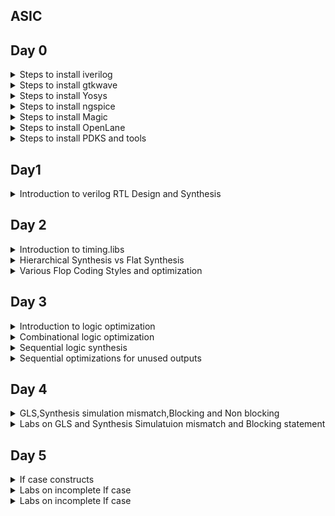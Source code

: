 ## ASIC




## Day 0
<details> <summary>Steps to install iverilog
</summary> 
  Update Package List:
Open a terminal and run:

```
sudo apt update
sudo apt install iverilog

```

I have installed iverilog

![Screenshot from 2023-07-31 10-00-34](https://github.com/IIITB-ARUL/IIITB-MT2023529/assets/140998631/cc5c5cc1-34f4-4a34-b7c5-d6e083917f14)


</details>

<details> <summary>Steps to install gtkwave</summary>

Update Package List
Open a terminal and run:
```
sudo apt update
```
Install GTKWave:
```
sudo apt install gtkwave
```
![Screenshot from 2023-07-31 10-01-15](https://github.com/IIITB-ARUL/IIITB-MT2023529/assets/140998631/fe9ee1da-ece4-4e21-aca2-e2fa6001356b)
</details>

 <details> <summary>Steps to install Yosys</summary>

Update Package List
Open a terminal and run:
```
sudo apt update
```
Install Yosys:
```
sudo apt install yosys
```
![Screenshot from 2023-07-31 10-01-35](https://github.com/IIITB-ARUL/IIITB-MT2023529/assets/140998631/9d294e21-a6ac-4a47-aeff-8e5f020c7585)

</details>

<details><summary>Steps to install ngspice</summary>


Dependencies Installation:

```
sudo apt-get install build-essential
sudo apt-get install libxaw7-dev
```


Download the tarball file from link:
 
  https://github.com/The-OpenROAD-Project/OpenSTA


Unpack the file by using the following commands:

```
tar -zxvf ngspice-37.tar.gz
cd ngspice-37
mkdir release
cd release
../configure  --with-x --with-readline=yes --disable-debug
make
sudo make install
```


![Screenshot from 2023-08-05 21-44-33](https://github.com/IIITB-ARUL/IIITB-MT2023529/assets/140998631/7e4a2030-6cb4-4f71-a7ae-e149cb20e916)

</details>

<details><summary>Steps to install Magic</summary>
Install Magic:

```
sudo apt-get install m4
sudo apt-get install tcsh
sudo apt-get install csh
sudo apt-get install libx11-dev
sudo apt-get install tcl-dev tk-dev
sudo apt-get install libcairo2-dev
sudo apt-get install mesa-common-dev libglu1-mesa-dev
sudo apt-get install libncurses-dev
git clone https://github.com/RTimothyEdwards/magic
cd magic
./configure
make
make install
```

  ![Screenshot from 2023-08-05 21-35-52](https://github.com/IIITB-ARUL/IIITB-MT2023529/assets/140998631/c37effb6-a016-4dc9-914a-fa8bd6e72f38)

</details>
<details><summary>Steps to install OpenLane</summary>
Install Dependencies:

```
sudo apt-get update
sudo apt-get upgrade
sudo apt install -y build-essential python3 python3-venv python3-pip make git
```
Docker Installation:
```

sudo apt install apt-transport-https ca-certificates curl software-properties-common
curl -fsSL https://download.docker.com/linux/ubuntu/gpg | sudo gpg --dearmor -o /usr/share/keyrings/docker-archive-keyring.gpg

echo "deb [arch=amd64 signed-by=/usr/share/keyrings/docker-archive-keyring.gpg] https://download.docker.com/linux/ubuntu $(lsb_release -cs) stable" | sudo tee /etc/apt/sources.list.d/docker.list > /dev/null

sudo apt update

sudo apt install docker-ce docker-ce-cli containerd.io

sudo docker run hello-world

sudo groupadd docker
sudo usermod -aG docker $USER
sudo reboot 
```

![Screenshot from 2023-08-05 21-32-09](https://github.com/IIITB-ARUL/IIITB-MT2023529/assets/140998631/51278a13-82f2-4a94-9180-2815d9c7498c)


</details>
<details><summary>Steps to install PDKS and tools</summary>
Proceed with the following commands:
  
```
cd $HOME
git clone https://github.com/The-OpenROAD-Project/OpenLane
cd OpenLane
make
make test
```

</details>

</details>

 ## Day1 

<details><summary>Introduction to verilog RTL Design and Synthesis</summary>

Register Transfer Logic is a representation of the digital circuit at an abstract level.At the RTL level, designers describe the behavior and functionality of a digital system using a hardware description language (HDL) such as Verilog.

**Simulator:**


**Testbench:**

The functionality of the design block can be tested by applying **stimulus** and checking results.The stimulus block is called as testbench.


![Testbench](https://github.com/IIITB-ARUL/IIITB-MT2023529/assets/140998631/ddc87d0b-32cc-405d-938b-0b17be79d182)


**Working of Simulator:**


**Introduction to opensource simulator iverilog:**


**Environment Setup:**

Here  we will look into toolflow setup and files setup which are needed to run the lab.
Create a directory named VLSI and git clone(make a clone or copy of files repo at in a new directory to a local machine) the necessary files:

```
mkdir VLSI
git clone https://github.com/kunalg123/vsdflow.git
git clone https://github.com/kunalg123/sky130RTLDesignAndSynthesisWorkshop.git
```

Once you run the commands the corresponding directories will be created.To navigate through the directories and view the  cloned files use the commands shown in the following image.


![Navigate](https://github.com/IIITB-ARUL/IIITB-MT2023529/assets/140998631/f4175d80-dab8-4911-9975-0db0b1870d5b)


In this section we will first focus on the simulation of the design using **iverilog**.You can see the design files or source files and testbench files in the above image which we are going to use in this lab.


**Working with iverilog and gtkwave:**

Now we are going to load the design file and testbench file in iverilog.To access the file and to simulate it you should move to the **verilog_files** directories as showed in the previous image.

**Simulation:**

We shall compile a 2:1 mux by loading a design file named good_mux.v and its associated testbench file tb_good_mux.v by using the following command:

```
iverilog good_mux.v tb_good_mux.v
```
Now an executable file is created.By executing it(using below command),It will dump a vcd file as you can clearly see in the below image:

```
./aout
```

![Screenshot from 2023-08-09 01-51-42](https://github.com/IIITB-ARUL/IIITB-MT2023529/assets/140998631/dae54b81-6e1d-4cfc-89da-a44403cf90c2)


Now to view the waveform use the following command:

```
gtkwave tb_good_mux.vcd
```

![Screenshot from 2023-08-09 01-59-36](https://github.com/IIITB-ARUL/IIITB-MT2023529/assets/140998631/77c9550e-071a-45f5-ab1c-dee7b7ba2088)

To access and edit the module file,use the following command:

```
gvim tb_good_mux.v -o good_mux.v
```

![Screenshot from 2023-08-09 02-19-27](https://github.com/IIITB-ARUL/IIITB-MT2023529/assets/140998631/545294b9-af11-4d8d-883f-c960a4e1afa7)


**Introduction to  Yosys and logic synthesis:**

Yosys is an open-source software framework for RTL synthesis and formal verification of digital designs.

**Synthesis:**

 It is the process of converting the high-level description into an RTL representation that defines the functional blocks, interconnections, and register transfers within the design. This representation is often in the form of a hardware netlist, which is a list of interconnected logic elements.
 During synthesis, various optimization techniques are applied to improve the design's performance, power efficiency, and area utilization.
 
 The first step synthesizer is going to do is a syntactical check then it will start mapping the design.
 **Example:**

![Synthesis example](https://github.com/IIITB-ARUL/IIITB-MT2023529/assets/140998631/28825050-136b-4778-975e-f23e4b550558)


The conversion of RTL in terms of the standard cells  gates available in the **.lib**.

1.Module maps to the top level ports of the design.

2.The assign statement becomes the mux.

3.The always block  becomes the flipflop.


    
**What is .lib?**

.lib file is a collection of logical modules which includes all basic logic gates. It also contains different flavors of the same gate (2 input AND, 3 input AND – slow, medium and fast version).
This gates will be more than sufficient to form any logical function.

**Purpose of slower cells and faster cells:**



**Introduction to Yosys lab:**

**Steps for Synthesis:**
Move to the directory verilog_files and invoke yosys:

```
cd VLSI/sky130RTLDesignAndSynthesisWorkshop/verilog_files/
yosys
```


![invoke](https://github.com/IIITB-ARUL/IIITB-MT2023529/assets/140998631/30eeeaaf-14d5-44f0-95f1-be26863eff23)


Now to read the library and design files,give the following cmmand in the yosys prompt:

```
read_liberty -lib ../lib/sky130_fd_sc_hd__tt_025C_1v80.lib
read_verilog good_mux.v
```


![readlib](https://github.com/IIITB-ARUL/IIITB-MT2023529/assets/140998631/2f487b4b-551d-408a-9216-adb8706d33f5)


Synthesize the module using command:

*synt -top <name.v>*

Here we will synthesize a mux,

```
synth -top good_mux.v
```

**Note:** If the design is spanning more than one  file append remaining file names to the above command.

![Synth](https://github.com/IIITB-ARUL/IIITB-MT2023529/assets/140998631/afe0511e-123f-4696-8832-486a97745218)

**abc command:** 

This command converts our RTL file into set of gates,i.e., the logic of good_mux is realized in terms of standard cell gates available in the **sky130_fd_sc_hd__tt_025C_1v80.lib** library.

Generate netlist:

```
abc -liberty ../lib/sky130_fd_sc_hd__tt_025C_1v80.lib
```

![abc](https://github.com/IIITB-ARUL/IIITB-MT2023529/assets/140998631/3b297d30-2e31-4170-a4ef-6569682c311f)


It also infers number of inputs and outputs in the design.


**show command:**

It is  used to see the logic the synthesizer has realized.It will show the graphical version of logic it has realized.

```
show
```


</details>

## Day 2
<details> <summary> Introduction to timing.libs

</summary>


**.lib files:**


To view the contents present in the library file,give the following commands:

```
gvim ../lib/sky130_fd_sc_hd__tt_025C_1v80.lib
```

**sky130_fd_sc_hd__tt_025C_1v80:**

*sky denotes skywater,the name of library.*

*tt denotes typical(libraries can be fast slow typical).*

*025C denotes temperature.*

*1v80 denotes voltage.*


![lib](https://github.com/IIITB-ARUL/IIITB-MT2023529/assets/140998631/727802ee-c8f1-4c90-8719-fdc2d8d1a5fc)

There are three very important parameters which have have to be taken into consideration seriously for the design to work desirably:

1.Process

2.Voltage 

3.Temparature



**Process:**

This refers to the natural variability that occurs during the semiconductor manufacturing process. Process variation can lead to differences in transistor performance, gate delays, and other electrical properties.

**Voltage:**

Voltage variations or supply voltage fluctuations can impact the performance of digital circuits. If the supply voltage deviates from the expected value, it can affect the threshold voltages of transistors, leading to changes in the propagation delays and power consumption of the circuit.


**Temaparature:**

Temperature variations can also influence the behavior of digital circuits. Higher temperatures can cause transistors to become more leaky, leading to increased power consumption and potentially affecting the timing behavior of the circuit.


Our libraries will be characterized to model these **PVT** variations.

**.lib is a  bucket of all the standard cells**.So to highlight the begining of the cell definition use the below keyword:

```
:se hls
```


![cell highlight ](https://github.com/IIITB-ARUL/IIITB-MT2023529/assets/140998631/d0e761ff-a10d-4479-a40e-5e7f1c017667)


To see the different flavours of the same cells and different cells:

```
:g//
```



![diff cells](https://github.com/IIITB-ARUL/IIITB-MT2023529/assets/140998631/cf777ebd-5466-4680-839d-dbf0ddd26376)



To understand the functionality:

.lib is going to contain different features of cell.To understand the characteristics of the cell we can look at the equivalent verilog model.

Proceed with the following keyword in the library file:

```
sp ../my_lib/verilog_model/sky130_fd_sc_hd.v
```


![Features of cells](https://github.com/IIITB-ARUL/IIITB-MT2023529/assets/140998631/ab9175bc-8916-47a7-b74e-c9740ddad546)

You can infer that .lib contains information about area number,leakage power,powerport.

It also describes each input combination,i.e., 32 combinations for 5 inputs:

![Screenshot from 2023-08-12 23-52-35](https://github.com/IIITB-ARUL/IIITB-MT2023529/assets/140998631/6917ed42-2859-4182-ade6-e2bda174566e)


>The input capacitance of the pin.

>The power related to that input pin.

>the transition related to that pin.

>The delay related to that pin.



</details>

<details> <summary>Hierarchical Synthesis vs Flat Synthesis</summary>


**Hierarchiacal Synthesis:**
It refers to a design methodology where a complex digital circuit is created by breaking it down into smaller, more manageable modules or blocks. Each module is designed and synthesized separately, and then these modules are integrated hierarchically to create the complete circuit.


**Example:**

To get a better understanding of this hierarchical synthesis we shall synthesize a design file named multiple modules.


**Multiples Modules:**

To view the file move to the verilog_file directory:

```
cd VLSI/sky130RTLDesignAndSynthesisWorkshop/verilog_files/
gvim multiple_modules.v
```
![multiple module](https://github.com/IIITB-ARUL/IIITB-MT2023529/assets/140998631/4b2b5f3c-0a7a-4d69-92ea-8f39df7dbb6e)



From the verilog file what we realize is the image shown below :

![multiple modules 1](https://github.com/IIITB-ARUL/IIITB-MT2023529/assets/140998631/2b6ce52a-258a-43e6-a05b-1b55047b70a3)


Now lets synthesize the verilog file using yosys,

To synthesize:

```
yosys
read_verilog multiple_modules.v
synth -top multiple_modules
abc -liberty ../lib/sky130_fd_sc_hd__tt_025C_1v80.lib 
show multiple_modules 
```
*since there are several modules present specify the name along with the show command.*



![yosys show](https://github.com/IIITB-ARUL/IIITB-MT2023529/assets/140998631/3a09410c-ca34-4a37-873f-fd7dfb2251f8)




Now from the image you can clearly see that it is not showing **and** and **or** gate.It is showing u1 and u2 instances of submodule1 and submodule2.This is called as the hierarchical design.

Now we shall write out the netlist and see how the netlist looks like,

```
write_verilog multiple_modules_hier.v
!gvim multiple_modules_hier.v
```

![netlist](https://github.com/IIITB-ARUL/IIITB-MT2023529/assets/140998631/ee5ef68a-9b8f-4909-8c91-b048ee7f309d)


In submodule2 we are expecting an or gate but what happening in yosys synthesis is shown in the below image:



![Nand nor](https://github.com/IIITB-ARUL/IIITB-MT2023529/assets/140998631/68093c8a-f5ff-42a6-90c6-61fc96bd8f0e)

As we can infer from the above image the yosys synhtesize a nand logic.The nand logic contains a stacked nmos where as nor logic contains stacked pmos.The stacked pmos is always bad because the pmos has poor mobility. To improve this we have to make this cell really a wide cell to get good logical circuit which requires more area.This can impact the overall chip area and potentially reduce the number of gates that can be integrated onto a chip.


**Flat Synthesis:**
It is the opposite of hierarchical synthesis in the context of digital design, particularly in RTL (Register Transfer Level) design. While hierarchical synthesis involves breaking down a complex design into smaller modules and then integrating them hierarchically, flat synthesis refers to synthesizing the entire design as a single, monolithic unit without using hierarchical module decomposition.

To view the netlist for the flattened synthesis:

```
write_verilog -noattr multiple_modules_flat.v
gvim multiple_modules_flat.v
```


![Flatten](https://github.com/IIITB-ARUL/IIITB-MT2023529/assets/140998631/2ee50214-ff14-4c55-9b48-80c06ee1adf8)

![flat show](https://github.com/IIITB-ARUL/IIITB-MT2023529/assets/140998631/23ab7929-a5dc-4d2f-882c-59509f6f2d7e)



You can infer from the image that it has single netlist.The hierarchies are flattened out.We candirectly see the instantiation of and and or gates.

**Synthesization of submodules:**

To synthesise submodule:


```

yosys
read_liberty -lib ../lib/sky130_fd_sc_hd__tt_025C_1v80.lib 
read_verilog multiple_modules.v 
synth -top sub_module1
abc -liberty ../lib/sky130_fd_sc_hd__tt_025C_1v80.lib
show
```

**Why submodule level synth?**

1.When have multiple instances of same module we can synthesise it one time and replicate it multiple times and stitch it together in the top module.

2.**Divide and Conquer:** When we give massive design to a tool,the tool may not be doing a good job.Instead we give portions of the massive design so a nice netlist is written out and synthesizedand finally stitched together in the topmodule.

</details>
<details>
  <summary>
    Various Flop Coding Styles and optimization 
  </summary>

**Why Flipflops?**


![Why flops](https://github.com/IIITB-ARUL/IIITB-MT2023529/assets/140998631/99f1748a-c22c-4094-8dbc-b939c2330d6a)

In RTL, flip-flops can be used to control the flow of data and operations in a circuit. For instance, they can hold  signals that determine whether certain operations or data transfers should occur so the glitches can be reduced then the output becomes settled down.Eventhough the input of the flop is glitching the output will be stable.

**D flipflop with async reset:**
A D flip-flop operates on clock edges. It captures the value of the D input on the rising edge of the clock.Asynchronous Reset  input allows you to reset the flip-flop's state to 0 regardless of the clock signal

Now we shall simulate and synthesize the D-FF:

**Simulation:**

Verilog code:

```
 module dff_asyncres ( input clk ,  input async_reset , input d , output reg q );
	always @ (posedge clk , posedge async_reset)
	begin
		if(async_reset)
			q <= 1'b0;
		else	
			q <= d;
	end
endmodule
```

![DFF async](https://github.com/IIITB-ARUL/IIITB-MT2023529/assets/140998631/71165723-3abe-4431-a842-a253d171c7fb)
![Dff async1 ](https://github.com/IIITB-ARUL/IIITB-MT2023529/assets/140998631/b399ee0b-c97d-4e9f-999e-530f6ba71106)



**Synthesis:**

Commands:

```
yosys
read_liberty -lib ../lib/sky130_fd_sc_hd__tt_025C_1v80.lib 
read_verilog dff_asyncres.v
synth -top dff_asyncres
dfflibmap -liberty ../lib/sky130_fd_sc_hd__tt_025C_1v80.lib 
abc -liberty ../lib/sky130_fd_sc_hd__tt_025C_1v80.lib 
show
```


![asynres4](https://github.com/IIITB-ARUL/IIITB-MT2023529/assets/140998631/1d6f6a7d-52a6-45c3-899f-e07616c075ff)


**D flipflop with async set:**

**Simulation:**

Verilog code:

```
module dff_async_set ( input clk ,  input async_set , input d , output reg q );
	always @ (posedge clk , posedge async_set)
	begin
		if(async_set)
			q <= 1'b1;
		else
			q <= d;
	end
endmodule
```
![async set dff1](https://github.com/IIITB-ARUL/IIITB-MT2023529/assets/140998631/e2ca2df9-b2ce-41cd-9ba9-3aaf9d1ee522)

![asyn set dff](https://github.com/IIITB-ARUL/IIITB-MT2023529/assets/140998631/61606508-ebda-4a5e-a17c-294f1afb81f7)



**Synthesis:**

Commands:

```
yosys
read_liberty -lib ../lib/sky130_fd_sc_hd__tt_025C_1v80.lib 
read_verilog dff_async_set.v
synth -top dff_async_set
dfflibmap -liberty ../lib/sky130_fd_sc_hd__tt_025C_1v80.lib 
abc -liberty ../lib/sky130_fd_sc_hd__tt_025C_1v80.lib 
show
```
![Asyncset3](https://github.com/IIITB-ARUL/IIITB-MT2023529/assets/140998631/78820787-6391-45bb-bfb0-40948693cc76)


**D flipflop with sync reset:**

**Simulation:**

Verilog code:

```
module dff_syncres ( input clk , input async_reset , input sync_reset , input d , output reg q );
always @ (posedge clk )
begin
	if (sync_reset)
		q <= 1'b0;
	else	
		q <= d;
end
endmodule
```

![syncres1](https://github.com/IIITB-ARUL/IIITB-MT2023529/assets/140998631/f72e6a23-6a8b-4412-b0f7-63929e77d861)
![syncres](https://github.com/IIITB-ARUL/IIITB-MT2023529/assets/140998631/6cde104a-c027-45cf-b823-3b60f80d6e44)

**Synthesis:**

Commands:

```
yosys
read_liberty -lib ../lib/sky130_fd_sc_hd__tt_025C_1v80.lib 
read_verilog dff_syncres.v
synth -top dff_syncres
dfflibmap -liberty ../lib/sky130_fd_sc_hd__tt_025C_1v80.lib 
abc -liberty ../lib/sky130_fd_sc_hd__tt_025C_1v80.lib 
show
```
![syncresshow](https://github.com/IIITB-ARUL/IIITB-MT2023529/assets/140998631/0efe3636-388b-4329-ac97-78718ef63217)

**Optimization:**

In this lab we will see optimization of circuits without using any hardware.We shall take an example of multiplier 2.

![mul2](https://github.com/IIITB-ARUL/IIITB-MT2023529/assets/140998631/170e61bb-69cf-4d48-932f-d9badc252ce9)




From the image we can clearly see that the output is nothing but input appended with a zero.So there is no need of any additional hardware.

Verilog code:

```
module mul2 (input [2:0] a, output [3:0] y);
	assign y = a * 2;
endmodule
```

Lets synthesize this verilog design using yosys,

![mult_2](https://github.com/IIITB-ARUL/IIITB-MT2023529/assets/140998631/11d4acdb-cb08-4b5d-aa78-0ae4206b7dcb)

The generated netlist:

![netlist mul2](https://github.com/IIITB-ARUL/IIITB-MT2023529/assets/140998631/d9aca85e-ca5c-4873-b198-9d594d11d314)



Now we shall take another examole of multiplier of 9:

![mult8](https://github.com/IIITB-ARUL/IIITB-MT2023529/assets/140998631/e3ccfa9e-98f5-413f-b09b-109f9e91013a)



Verilog code:

```
module mult8 (input [2:0] a , output [5:0] y);
	assign y = a * 9;
endmodule
```


Synthesis:

![mult8](https://github.com/IIITB-ARUL/IIITB-MT2023529/assets/140998631/9def89a3-4163-41ba-85cf-3e6361d08018)


The generated netlist:

![netlist8](https://github.com/IIITB-ARUL/IIITB-MT2023529/assets/140998631/8bb171ba-b555-4b86-9b1c-6e8ac855f1e9)


</details>


## Day 3


<details>
	<summary>
		Introduction to logic optimization
	</summary>

Why logic optimization?

 Optimizing RTL designs involves enhancing various aspects of the design to achieve better performance, reduced power consumption, and improved area utilization.
 This optimization can be achieved by synthesis tool by using different techniques.

Techniques:


1.Constant Propagation

~Direct optimization

2.Boolean logic optimization

~K map

~Queen Mckluskey


**Constant propagation:**

![example1](https://github.com/IIITB-ARUL/IIITB-MT2023529/assets/140998631/10109081-25f0-400f-8d60-ea6123ac25bb)


CMOS logic of the above design,


![constant progation](https://github.com/IIITB-ARUL/IIITB-MT2023529/assets/140998631/279e27c4-068f-418b-892a-898a8156f8d3)



From the image we can observe that the number of transistors deployed to realize the same expression is decreased.

**Boolean logic optimization:**


![Booleanlogic](https://github.com/IIITB-ARUL/IIITB-MT2023529/assets/140998631/e0555c64-b4b5-4a45-bba9-de10fd519cf4)

From the image we infer that the long complex expression is reduced to a simple expression using kmap reduction.Here the boolean logic optimization is done by the synthesis tool.

**Sequential logic optimization:**

1.Basic

~Sequential constant propagation

2.Advanced 

~State optimization

~Retiming

~Sequential logic cloning(Floor plane aware synthesis)

</details>


<details>
	<summary>
		Combinational logic optimization
	</summary>

**Lab**

**Example 1**

![ex1 1](https://github.com/IIITB-ARUL/IIITB-MT2023529/assets/140998631/f7f23040-fcee-4ae7-8347-8e5e8f0b18d8)

**Synthesis**
```
yosys
read_liberty -lib ../lib/sky130_fd_sc_hd__tt_025C_1v80.lib 
read_verilog opt_check.v
synth -top opt_check
opt_clean -purge
abc -liberty ../lib/sky130_fd_sc_hd__tt_025C_1v80.lib 
show
```
>opt_clean -purge is the command used to all the optimization.

![ex1 2](https://github.com/IIITB-ARUL/IIITB-MT2023529/assets/140998631/e880bf3f-4e88-43e7-a153-02724cf58203)


**Example 2**


![ex2 1](https://github.com/IIITB-ARUL/IIITB-MT2023529/assets/140998631/18f3f75d-54d7-48da-8bba-32e1adf8f3cf)




**Synthesis**

```
yosys
read_liberty -lib ../lib/sky130_fd_sc_hd__tt_025C_1v80.lib 
read_verilog opt_check2.v
synth -top opt_check2
opt_clean -purge
abc -liberty ../lib/sky130_fd_sc_hd__tt_025C_1v80.lib 
show
```


![ex2 2](https://github.com/IIITB-ARUL/IIITB-MT2023529/assets/140998631/7232f270-f0b4-498f-a3b5-dd837b61f9d3)




**Example 3**



![ex3 1](https://github.com/IIITB-ARUL/IIITB-MT2023529/assets/140998631/2d5f3268-2e3e-4e82-a3e3-5c5f8b23749d)




**Synthesis**

```
yosys
read_liberty -lib ../lib/sky130_fd_sc_hd__tt_025C_1v80.lib 
read_verilog opt_check3.v
synth -top opt_check3
opt_clean -purge
abc -liberty ../lib/sky130_fd_sc_hd__tt_025C_1v80.lib 
show
```

![ex3 2](https://github.com/IIITB-ARUL/IIITB-MT2023529/assets/140998631/09829796-d474-4f1d-8063-3efea99c2caa)


**Example 4**

![ex4 1](https://github.com/IIITB-ARUL/IIITB-MT2023529/assets/140998631/18ac3756-2455-47d7-b8b3-0864d9b17c6a)


**Synthesis**

```
yosys
read_liberty -lib ../lib/sky130_fd_sc_hd__tt_025C_1v80.lib 
read_verilog opt_check4.v
synth -top opt_check4
opt_clean -purge
abc -liberty ../lib/sky130_fd_sc_hd__tt_025C_1v80.lib 
show
```
![ex4 2](https://github.com/IIITB-ARUL/IIITB-MT2023529/assets/140998631/08fe131a-f35e-4336-9730-0bfa2fe58d04)


**Example 5**

Here the multiple_module_opt.v verilog file is synthesized and checked for optimization.There  are multiple modules presentin the design.

![ex5 1](https://github.com/IIITB-ARUL/IIITB-MT2023529/assets/140998631/482c2475-f0bc-458e-a42d-9ce6ca509858)


 **Synthesis**

```
yosys
read_liberty -lib ../lib/sky130_fd_sc_hd__tt_025C_1v80.lib 
read_verilog multiple_module_opt.v
synth -top multiple_module_opt
opt_clean -purge
flatten
abc -liberty ../lib/sky130_fd_sc_hd__tt_025C_1v80.lib 
show
```
![ex5 2](https://github.com/IIITB-ARUL/IIITB-MT2023529/assets/140998631/3c0c9e96-bf92-4a0f-b366-128ed873bf6b)


**Example 6**

![ex6 1](https://github.com/IIITB-ARUL/IIITB-MT2023529/assets/140998631/dd3c61d8-38d9-4eb4-9749-b708e3fb8918)


 **Synthesis**

```
yosys
read_liberty -lib ../lib/sky130_fd_sc_hd__tt_025C_1v80.lib 
read_verilog multiple_module_opt2.v
synth -top multiple_module_opt2
flatten
opt_clean -purge
abc -liberty ../lib/sky130_fd_sc_hd__tt_025C_1v80.lib 
show
```
![ex6 2](https://github.com/IIITB-ARUL/IIITB-MT2023529/assets/140998631/b70992ea-cb2e-4438-9e2d-aed0c0ae6198)


</details>


<details>
	<summary>
		Sequential logic synthesis
	</summary>


**Example 1**

![dffconst1 1](https://github.com/IIITB-ARUL/IIITB-MT2023529/assets/140998631/337e7759-5c76-416e-8196-c227d339efa3)



The output is changing so the flipflop will be inferred.

**Simulation**

![dffc1gtk](https://github.com/IIITB-ARUL/IIITB-MT2023529/assets/140998631/22a55605-556d-4d22-91ef-ea614c687970)


**Synthesis**

```
yosys
read_liberty -lib ../lib/sky130_fd_sc_hd__tt_025C_1v80.lib 
read_verilog dff_const1.v
synth -top dff_const1
dfflibmap -liberty ../lib/sky130_fd_sc_hd__tt_025C_1v80.lib 
abc -liberty ../lib/sky130_fd_sc_hd__tt_025C_1v80.lib 
show
```
![DFFconst1](https://github.com/IIITB-ARUL/IIITB-MT2023529/assets/140998631/fcb3873f-fc38-4728-afa6-9b79cd91b2ff)


>The optimized graphical realization thus shows the flop inferred. Also, the design code has active high reset and the standard cell library has active low reset - so, there is a presence of inverter for the reset.

**Example 2**


![dffconst2 1](https://github.com/IIITB-ARUL/IIITB-MT2023529/assets/140998631/78813b7b-aa97-4be4-a113-f70fd06cb287)


The output is constant so no flipflop will be inferred.

**Simulation**

![dffcons2gtk](https://github.com/IIITB-ARUL/IIITB-MT2023529/assets/140998631/aca21e59-15b7-413a-a029-32d9c8344be6)


**Synthesis**

```
yosys
read_liberty -lib ../lib/sky130_fd_sc_hd__tt_025C_1v80.lib 
read_verilog dff_const2.v
synth -top dff_const2
dfflibmap -liberty ../lib/sky130_fd_sc_hd__tt_025C_1v80.lib 
abc -liberty ../lib/sky130_fd_sc_hd__tt_025C_1v80.lib 
show
```


![dffcons2 2](https://github.com/IIITB-ARUL/IIITB-MT2023529/assets/140998631/e63ef7c4-b94d-4369-8ce7-0be0c668290b)



**Example 3**

![dffcons3](https://github.com/IIITB-ARUL/IIITB-MT2023529/assets/140998631/7f182b54-788a-4548-8844-eba56ac2f9ee)



**Simulation**

![dffconsgtk](https://github.com/IIITB-ARUL/IIITB-MT2023529/assets/140998631/924d4c9b-b1ad-4ff9-b441-701ec4f89fef)


**Synthesis**

```
yosys
read_liberty -lib ../lib/sky130_fd_sc_hd__tt_025C_1v80.lib 
read_verilog ../verilog_files/dff_const4.v
synth -top dff_const4
dfflibmap -liberty ../lib/sky130_fd_sc_hd__tt_025C_1v80.lib 
abc -liberty ../lib/sky130_fd_sc_hd__tt_025C_1v80.lib 
show

```

![dffcons3yosys](https://github.com/IIITB-ARUL/IIITB-MT2023529/assets/140998631/f8c40d45-8587-4f9a-bd26-69f38f77930d)



**Example 4**

![dffcons4 1](https://github.com/IIITB-ARUL/IIITB-MT2023529/assets/140998631/3595dbf0-e4a4-4f8d-8fbb-d21062250121)



**Simulation**

![dffcons4](https://github.com/IIITB-ARUL/IIITB-MT2023529/assets/140998631/45e1bf5b-fe35-45f5-98ea-d3bae775df74)


**Synthesis**


```
yosys
read_liberty -lib ../lib/sky130_fd_sc_hd__tt_025C_1v80.lib 
read_verilog dff_const4.v
synth -top dff_const4
dfflibmap -liberty ../lib/sky130_fd_sc_hd__tt_025C_1v80.lib 
abc -liberty ../lib/sky130_fd_sc_hd__tt_025C_1v80.lib 
show

```
![dffcons4yosys](https://github.com/IIITB-ARUL/IIITB-MT2023529/assets/140998631/3a2d8543-e246-4a4c-84d6-254a1d55af6a)



**Example 5**

![dffcons5](https://github.com/IIITB-ARUL/IIITB-MT2023529/assets/140998631/7151e0c7-05c6-44d0-b394-7c6f5bcd3db2)

**Simulation**

![dffcons5 1](https://github.com/IIITB-ARUL/IIITB-MT2023529/assets/140998631/6ce8143a-c980-4eca-b0dc-fea79e81a9be)


**Synthesis**

```
yosys
read_liberty -lib ../lib/sky130_fd_sc_hd__tt_025C_1v80.lib 
read_verilog dff_const5.v
synth -top dff_const5
dfflibmap -liberty ../lib/sky130_fd_sc_hd__tt_025C_1v80.lib 
abc -liberty ../lib/sky130_fd_sc_hd__tt_025C_1v80.lib 
show
```

![dffcons5yosy](https://github.com/IIITB-ARUL/IIITB-MT2023529/assets/140998631/ec8372ad-1266-4534-bf97-c22da01eb792)




</details>
<details>
	<summary>
		Sequential optimizations for unused outputs
	</summary>


 **Example**


![unused](https://github.com/IIITB-ARUL/IIITB-MT2023529/assets/140998631/52cc56bb-fbe3-4171-a085-1f5d71087cd0)


From the above verilog code what we infer is shown in the below image


![unsused](https://github.com/IIITB-ARUL/IIITB-MT2023529/assets/140998631/6427bfec-76c5-44c8-8bcc-896ea8b63b77)



**Synthesis**
```
yosys
read_liberty -lib ../lib/sky130_fd_sc_hd__tt_025C_1v80.lib 
read_verilog counter_opt.v
synth -top counter_opt
dfflibmap -liberty ../lib/sky130_fd_sc_hd__tt_025C_1v80.lib 
abc -liberty ../lib/sky130_fd_sc_hd__tt_025C_1v80.lib 
show
```
![unusedyosys](https://github.com/IIITB-ARUL/IIITB-MT2023529/assets/140998631/915c5af1-d8be-4a55-9e9f-6cca0d962d90)

Lets take an example which uses three flipflops

![counteropt2](https://github.com/IIITB-ARUL/IIITB-MT2023529/assets/140998631/5a91a441-c65c-4fe4-a58e-bd2ad493ecdd)



**Synthesis**

```
yosys
read_liberty -lib ../lib/sky130_fd_sc_hd__tt_025C_1v80.lib 
read_verilog counter_opt2.v
synth -top counter_opt
dfflibmap -liberty ../lib/sky130_fd_sc_hd__tt_025C_1v80.lib 
abc -liberty ../lib/sky130_fd_sc_hd__tt_025C_1v80.lib 
show
```
![counteropt2](https://github.com/IIITB-ARUL/IIITB-MT2023529/assets/140998631/6fcbdaad-f85c-48d1-9d93-ee8a704b5af9)



 
</details>

## Day 4
<details>
	<summary>
		GLS,Synthesis simulation mismatch,Blocking and Non blocking
	</summary>
	
**Gate level simulation**

Gate-level simulation involves simulating the circuit using the actual logic gates that make up the design, as well as the interconnections between these gates.Here simultaor takes gate level netlist as input and perform the simulation.

![GLS](https://github.com/IIITB-ARUL/IIITB-MT2023529/assets/140998631/fd4b0197-a449-41d2-87a3-399103a2e68f)


**Why GLS?**

1.To verify logical correcteness of design after synthesis.

2.To ensure the timing of the design is met.

**Synthesis Simulation Mismatch**

The reason for synthesis simulation mismaatch is

**1.Missing sensitivity list**

**Example 1**

```
module mux(
input i0,input i1
input sel,
output reg y
);
always @ (sel)
begin
   if (sel)
            y = i1;
   else 
            y = i0;          
end
endmodule
```

Basically the simulator looks for the activity of the input,i.e., if there is change in the input only then output changes.From the above code we see that always block is executed onlywhen sel is changed.So clearly output is independent of the change in input(i1 and i0).Here synthesizer is gonna look at this code as a double edge flop.

To overcome this we will see the **modified code**,

```
module mux(
input i0,input i1
input sel,
output reg y
);
always @ (*)
begin
   if (sel)
            y = i1;
   else 
            y = i0;        
end
endmodule
```
Here the output is gonna change when any of the signal(sel,i1,i0) changes.It is because the arguments of the always block is modified **always@(*)**. Synthesizer is not going to look at the sensitivity list.It is only going look at the functionality.


**Blocking and Non blocking Assignments**

Blocking and Non-blocking statements are procedural assignment statements that can be implemented only inside an always block.

*Blocking Assignments --> = *Executes the statements in the order in which they are coded.

*Non-blocking Assignments --> <= *Executes the RHS of all such assignments when the always block is entered and assigned to LHS in a parallel evaluation.

Because of this also we will see mismatches.Let's see a simple code,

**Note:**Always Use Non- Blocking Statements when writng the Sequential circuits code

</details>

<details>
	<summary>
		Labs on GLS and Synthesis Simulatuion mismatch and Blocking statement
	</summary>

**Example 1**

verilog code:

![ternary](https://github.com/IIITB-ARUL/IIITB-MT2023529/assets/140998631/c6aa5a8a-1abf-48cf-858d-f98e8d0bc4f8)

Simulation:

![ternarygtk](https://github.com/IIITB-ARUL/IIITB-MT2023529/assets/140998631/97c07af7-ee1a-4deb-8c23-bce8fb2948f5)


Synthesis:

```
yosys
read_liberty -lib ../lib/sky130_fd_sc_hd__tt_025C_1v80.lib 
read_verilog ternary_operator_mux.v
synth -top ternary_operator_mux
write_verilog -noattr ternary_operator_mux_netlist.v
abc -liberty ../lib/sky130_fd_sc_hd__tt_025C_1v80.lib 
show
```
![ternaryyosys](https://github.com/IIITB-ARUL/IIITB-MT2023529/assets/140998631/dff491c0-8feb-4be1-a91f-68630c495090)



Gate level Simulation:





**Example 2**

verilog code:

![badmux](https://github.com/IIITB-ARUL/IIITB-MT2023529/assets/140998631/b4a08dae-4905-4a12-a60f-ac7830bcadc4)



Simulation:

![bad_muxgtk](https://github.com/IIITB-ARUL/IIITB-MT2023529/assets/140998631/3f374a84-937c-4630-9d83-bf1428f09fab)


Synthesis:


```
yosys
read_liberty -lib ../lib/sky130_fd_sc_hd__tt_025C_1v80.lib 
read_verilog .bad_mux.v
synth -top bad_mux
write_verilog -noattr bad_mux_net.v
abc -liberty ../lib/sky130_fd_sc_hd__tt_025C_1v80.lib
show
```

![badmuxsynth](https://github.com/IIITB-ARUL/IIITB-MT2023529/assets/140998631/5f96dc85-51f4-445e-ab6d-5b01da21d4eb)


 Gate level Simulation:

![badmuxgtk2](https://github.com/IIITB-ARUL/IIITB-MT2023529/assets/140998631/f3cc2605-d186-4533-93bf-230d2488ff34)

**Example 3**


verilog code:


![goodmux](https://github.com/IIITB-ARUL/IIITB-MT2023529/assets/140998631/a3df10fa-f7ea-4c90-8713-e6b87fe796b0)


Simulation:

![goodmuxgtk](https://github.com/IIITB-ARUL/IIITB-MT2023529/assets/140998631/620cbeab-68bc-433d-abaf-e69665445e5b)


Synthesis:

```
yosys
read_liberty -lib ../lib/sky130_fd_sc_hd__tt_025C_1v80.lib 
read_verilog good_mux.v
synth -top good_mux
write_verilog -noattr good_mux_net.v
abc -liberty ../lib/sky130_fd_sc_hd__tt_025C_1v80.lib
show
```

![goodmuxsynth](https://github.com/IIITB-ARUL/IIITB-MT2023529/assets/140998631/7660d491-ea4b-4adf-9208-244dee78ceb6)

 



**Example 4 **


verilog code:

![blocking](https://github.com/IIITB-ARUL/IIITB-MT2023529/assets/140998631/1ed7d1d9-e409-48e4-a18d-cde95f0d7bba)


Simulation


![blockinggtk](https://github.com/IIITB-ARUL/IIITB-MT2023529/assets/140998631/fda0f269-a534-4ea9-817d-83ce8aa21e60)

Synthesis:

```
yosys
read_liberty -lib ../lib/sky130_fd_sc_hd__tt_025C_1v80.lib 
read_verilog .blocking_caveat.v
synth -top blocking_caveat
write_verilog -noattr blocking_caveat.v
abc -liberty ../lib/sky130_fd_sc_hd__tt_025C_1v80.lib
show
```
![blockingsynth](https://github.com/IIITB-ARUL/IIITB-MT2023529/assets/140998631/4c1563c9-fca1-46b6-a023-cbc684817b8e)



Gate level simulation:


![blockinggtk2](https://github.com/IIITB-ARUL/IIITB-MT2023529/assets/140998631/dac28f27-8636-4540-b601-634713458272)


</details>




## Day 5

<details>
	<summary>
		If case constructs
	</summary>




If Case constructs

The if statement is a conditional statement which uses boolean conditions to determine which blocks of verilog code to execute. If always translates into Multiplexer. It is used for priority Logic and are always used inside always block.The variable should be assigned as a register

CASE Statements

The hardware implementation is a Multiplexer. Similar to IF Statements, Case statements are also used inside always block and the variable should be a register variable.

</details>

<details>
<summary>
		Labs on incomplete If case 
	</summary>

**Case 1**

Verilog code:

![case1](https://github.com/IIITB-ARUL/IIITB-MT2023529/assets/140998631/9cb614ca-46b1-49a6-8802-6aa980e247c1)



Simulation:

![case1gtk](https://github.com/IIITB-ARUL/IIITB-MT2023529/assets/140998631/83797c06-9814-4358-bfd8-5abad8c4e7f4)


Synthesis:

```
yosys
read_liberty -lib ../lib/sky130_fd_sc_hd__tt_025C_1v80.lib 
read_verilog incomp_if.v
synth -top incomp_if
abc -liberty ../lib/sky130_fd_sc_hd__tt_025C_1v80.lib 
show
```

![case1yosys](https://github.com/IIITB-ARUL/IIITB-MT2023529/assets/140998631/a993fd30-3eb0-4379-9565-bb68eff293f5)


**Case 1**


Verilog code:

![case2](https://github.com/IIITB-ARUL/IIITB-MT2023529/assets/140998631/d157d4bb-d544-4825-9ff4-1b07d4f3c376)




Simulation:

![case2gtk](https://github.com/IIITB-ARUL/IIITB-MT2023529/assets/140998631/1d1cd8fe-055d-40af-9b8c-c9d3cac7b9e3)



Synthesis:

```
yosys
read_liberty -lib ../lib/sky130_fd_sc_hd__tt_025C_1v80.lib 
read_verilog incomp_if2.v
synth -top incomp_if2
abc -liberty ../lib/sky130_fd_sc_hd__tt_025C_1v80.lib 
show
```

![cas2synth](https://github.com/IIITB-ARUL/IIITB-MT2023529/assets/140998631/a3f1a18b-c4ca-44fd-9dd2-a4cd6db84cdd)

 
</details>


<details>
<summary>
		Labs on incomplete If case 
	</summary>

**Case 1**

Verilog code:

![c1](https://github.com/IIITB-ARUL/IIITB-MT2023529/assets/140998631/4a6c5092-da99-4503-982b-56abc07259f3)


Simulation:

![c1gtk](https://github.com/IIITB-ARUL/IIITB-MT2023529/assets/140998631/a97ad72c-ffaa-4908-9ccb-63e942bd9cdd)

Synthesis:

```
yosys
read_liberty -lib ../lib/sky130_fd_sc_hd__tt_025C_1v80.lib 
read_verilog incomp_case.v
synth -top incomp_case
abc -liberty ../lib/sky130_fd_sc_hd__tt_025C_1v80.lib 
show

```

![c1synth](https://github.com/IIITB-ARUL/IIITB-MT2023529/assets/140998631/9cfeaa2f-5f6e-44ed-9e32-5f6f46bfd343)


**Case 2**

Verilog code:


Simulation:


Synthesis:




**Case 3**

Verilog code:


Simulation:


Synthesis:




**Case 4**

Verilog code:


Simulation:


Synthesis:




 
</details>


